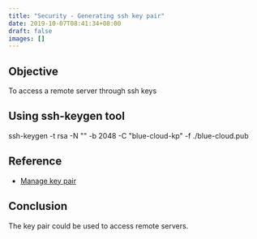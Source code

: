 ```yaml
---
title: "Security - Generating ssh key pair"
date: 2019-10-07T08:41:34+08:00
draft: false
images: []
---
```


## Objective

To access a remote server through ssh keys

## Using ssh-keygen tool

ssh-keygen -t rsa -N "" -b 2048 -C "blue-cloud-kp" -f ./blue-cloud.pub

## Reference

- [Manage key pair](https://docs.cloud.oracle.com/iaas/Content/Compute/Tasks/managingkeypairs.htm)

## Conclusion

The key pair could be used to access remote servers.
